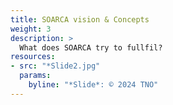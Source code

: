 ```yaml
---
title: SOARCA vision & Concepts
weight: 3
description: >
  What does SOARCA try to fullfil?
resources:
- src: "*Slide2.jpg"
  params:
    byline: "*Slide*: © 2024 TNO"
---
```


